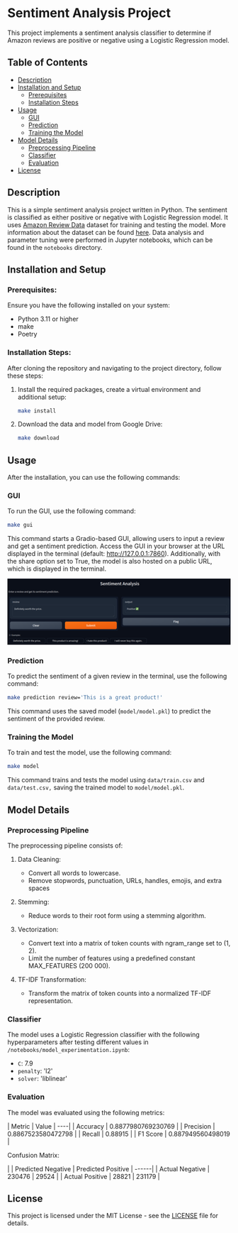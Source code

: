 # Sentiment Analysis Project

This project implements a sentiment analysis classifier to determine if Amazon reviews are positive or negative using a
Logistic Regression model.

## Table of Contents

- [Description](#description)
- [Installation and Setup](#installation-and-setup)
    - [Prerequisites](#prerequisites)
    - [Installation Steps](#installation-steps)
- [Usage](#usage)
    - [GUI](#gui)
    - [Prediction](#prediction)
    - [Training the Model](#training-the-model)
- [Model Details](#model-details)
    - [Preprocessing Pipeline](#preprocessing-pipeline)
    - [Classifier](#classifier)
    - [Evaluation](#evaluation)
- [License](#license)

## Description

This is a simple sentiment analysis project written in Python. The sentiment is classified as either positive or
negative with Logistic Regression model. It
uses [Amazon Review Data](https://www.kaggle.com/datasets/bittlingmayer/amazonreviews) dataset for training and testing
the model. More information about the dataset can be found [here](data/README.md). Data analysis and parameter tuning
were performed in Jupyter notebooks, which can be found in the `notebooks` directory.

## Installation and Setup

### Prerequisites:

Ensure you have the following installed on your system:

- Python 3.11 or higher
- make
- Poetry

### Installation Steps:

After cloning the repository and navigating to the project directory, follow these steps:

1. Install the required packages, create a virtual environment and additional setup:
    ```bash
    make install
    ```

2. Download the data and model from Google Drive:
    ```bash
    make download
    ```

## Usage

After the installation, you can use the following commands:

### GUI

To run the GUI, use the following command:

```bash
make gui
```

This command starts a Gradio-based GUI, allowing users to input a review and get a sentiment prediction. Access the GUI
in your browser at the URL displayed in the terminal (default: http://127.0.0.1:7860). Additionally, with the share
option set to True, the model is also hosted on a public URL, which is displayed in the terminal.

![GUI](assets/gradio.png)

### Prediction

To predict the sentiment of a given review in the terminal, use the following command:

```bash
make prediction review='This is a great product!'
```

This command uses the saved model (`model/model.pkl`) to predict the sentiment of the provided review.

### Training the Model

To train and test the model, use the following command:

```bash
make model
```

This command trains and tests the model using `data/train.csv` and `data/test.csv,` saving the trained model to `model/model.pkl`.

## Model Details

### Preprocessing Pipeline

The preprocessing pipeline consists of:

1. Data Cleaning:
    - Convert all words to lowercase.
    - Remove stopwords, punctuation, URLs, handles, emojis, and extra spaces

2. Stemming:
    - Reduce words to their root form using a stemming algorithm.

3. Vectorization:
    - Convert text into a matrix of token counts with ngram_range set to (1, 2).
    - Limit the number of features using a predefined constant MAX_FEATURES (200 000).

4. TF-IDF Transformation:
    - Transform the matrix of token counts into a normalized TF-IDF representation.

### Classifier

The model uses a Logistic Regression classifier with the following hyperparameters after testing different values in
`/notebooks/model_experimentation.ipynb`:

- `C`: 7.9
- `penalty`: 'l2'
- `solver`: 'liblinear'

### Evaluation

The model was evaluated using the following metrics:

| Metric | Value |
----|
| Accuracy | 0.8877980769230769 |
| Precision | 0.8867523580472798 |
| Recall | 0.88915 |
| F1 Score | 0.887949560498019 |

Confusion Matrix:

| | Predicted Negative | Predicted Positive |
------|
| Actual Negative | 230476 | 29524 |
| Actual Positive | 28821 | 231179 |

## License

This project is licensed under the MIT License - see the [LICENSE](LICENSE) file for details.
